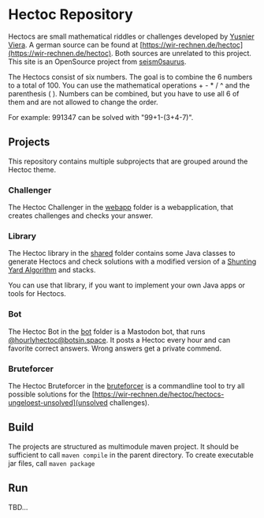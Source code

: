 # Hectoc Repository

Hectocs are small mathematical riddles or challenges developed by [Yusnier Viera](https://en.wikipedia.org/wiki/Yusnier_Viera).
A german source can be found at [https://wir-rechnen.de/hectoc](https://wir-rechnen.de/hectoc).
Both sources are unrelated to this project.
This site is an OpenSource project from [seism0saurus](https://seism0saurus.de).

The Hectocs consist of six numbers.
The goal is to combine the 6 numbers to a total of 100.
You can use the mathematical operations + - * / ^ and the parenthesis ( ).
Numbers can be combined, but you have to use all 6 of them and are not allowed to change the order.

For example: 991347 can be solved with "99+1-(3+4-7)".

## Projects

This repository contains multiple subprojects that are grouped around the Hectoc theme.

### Challenger

The Hectoc Challenger in the [webapp](./webapp) folder is a webapplication, that creates challenges and checks your answer.

### Library

The Hectoc library in the [shared](.shared) folder contains some Java classes to generate Hectocs
and check solutions with a modified version of a [Shunting Yard Algorithm](https://en.wikipedia.org/wiki/Shunting_yard_algorithm)
and stacks.

You can use that library, if you want to implement your own Java apps or tools for Hectocs.

### Bot

The Hectoc Bot in the [bot](./bot) folder is a Mastodon bot, that runs [@hourlyhectoc@botsin.space](https://botsin.space/@hourlyhectoc).
It posts a Hectoc every hour and can favorite correct answers. Wrong answers get a private commend.

### Bruteforcer

The Hectoc Bruteforcer in the [bruteforcer](./bruteforcer) is a commandline tool
to try all possible solutions for the [https://wir-rechnen.de/hectoc/hectocs-ungeloest-unsolved](unsolved challenges).

## Build

The projects are structured as multimodule maven project.
It should be sufficient to call `maven compile` in the parent directory.
To create executable jar files, call `maven package`

## Run
TBD...